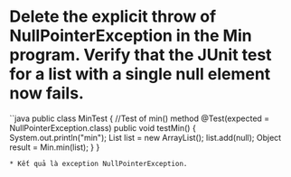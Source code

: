 # Delete the explicit throw of NullPointerException in the Min program. Verify that the JUnit test for a list with a single null element now fails.

``java
public class MinTest {
    //Test of min() method
    @Test(expected = NullPointerException.class)
    public void testMin() {
        System.out.println("min");
        List list = new ArrayList();
        list.add(null);
        Object result = Min.min(list);
    }
}
```
* Kết quả là exception NullPointerException.